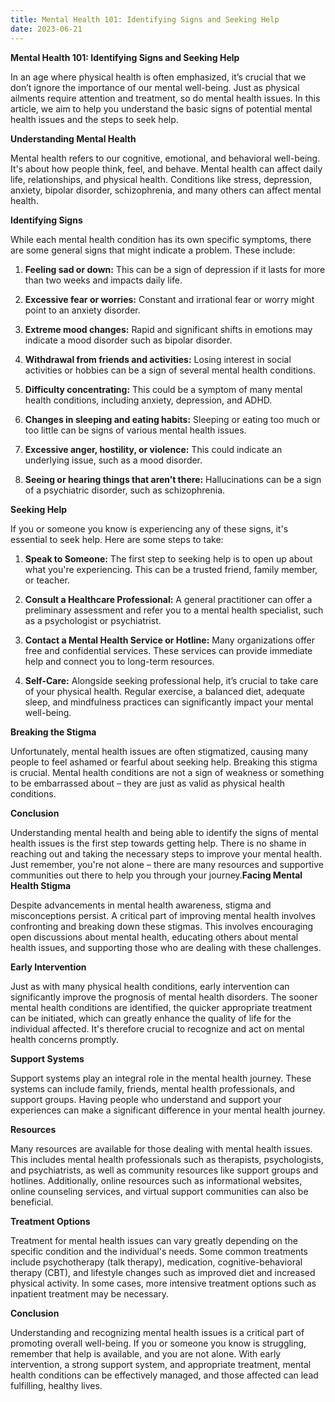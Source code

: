 ```yaml
---
title: Mental Health 101: Identifying Signs and Seeking Help
date: 2023-06-21
---
```

**Mental Health 101: Identifying Signs and Seeking Help**

In an age where physical health is often emphasized, it’s crucial that we don’t ignore the importance of our mental well-being. Just as physical ailments require attention and treatment, so do mental health issues. In this article, we aim to help you understand the basic signs of potential mental health issues and the steps to seek help.

**Understanding Mental Health**

Mental health refers to our cognitive, emotional, and behavioral well-being. It's about how people think, feel, and behave. Mental health can affect daily life, relationships, and physical health. Conditions like stress, depression, anxiety, bipolar disorder, schizophrenia, and many others can affect mental health.

**Identifying Signs**

While each mental health condition has its own specific symptoms, there are some general signs that might indicate a problem. These include:

1. **Feeling sad or down:** This can be a sign of depression if it lasts for more than two weeks and impacts daily life.

2. **Excessive fear or worries:** Constant and irrational fear or worry might point to an anxiety disorder.

3. **Extreme mood changes:** Rapid and significant shifts in emotions may indicate a mood disorder such as bipolar disorder.

4. **Withdrawal from friends and activities:** Losing interest in social activities or hobbies can be a sign of several mental health conditions.

5. **Difficulty concentrating:** This could be a symptom of many mental health conditions, including anxiety, depression, and ADHD.

6. **Changes in sleeping and eating habits:** Sleeping or eating too much or too little can be signs of various mental health issues.

7. **Excessive anger, hostility, or violence:** This could indicate an underlying issue, such as a mood disorder.

8. **Seeing or hearing things that aren’t there:** Hallucinations can be a sign of a psychiatric disorder, such as schizophrenia.

**Seeking Help**

If you or someone you know is experiencing any of these signs, it's essential to seek help. Here are some steps to take:

1. **Speak to Someone:** The first step to seeking help is to open up about what you're experiencing. This can be a trusted friend, family member, or teacher.

2. **Consult a Healthcare Professional:** A general practitioner can offer a preliminary assessment and refer you to a mental health specialist, such as a psychologist or psychiatrist.

3. **Contact a Mental Health Service or Hotline:** Many organizations offer free and confidential services. These services can provide immediate help and connect you to long-term resources.

4. **Self-Care:** Alongside seeking professional help, it’s crucial to take care of your physical health. Regular exercise, a balanced diet, adequate sleep, and mindfulness practices can significantly impact your mental well-being.

**Breaking the Stigma**

Unfortunately, mental health issues are often stigmatized, causing many people to feel ashamed or fearful about seeking help. Breaking this stigma is crucial. Mental health conditions are not a sign of weakness or something to be embarrassed about – they are just as valid as physical health conditions.

**Conclusion**

Understanding mental health and being able to identify the signs of mental health issues is the first step towards getting help. There is no shame in reaching out and taking the necessary steps to improve your mental health. Just remember, you're not alone – there are many resources and supportive communities out there to help you through your journey.**Facing Mental Health Stigma**

Despite advancements in mental health awareness, stigma and misconceptions persist. A critical part of improving mental health involves confronting and breaking down these stigmas. This involves encouraging open discussions about mental health, educating others about mental health issues, and supporting those who are dealing with these challenges.

**Early Intervention**

Just as with many physical health conditions, early intervention can significantly improve the prognosis of mental health disorders. The sooner mental health conditions are identified, the quicker appropriate treatment can be initiated, which can greatly enhance the quality of life for the individual affected. It's therefore crucial to recognize and act on mental health concerns promptly.

**Support Systems**

Support systems play an integral role in the mental health journey. These systems can include family, friends, mental health professionals, and support groups. Having people who understand and support your experiences can make a significant difference in your mental health journey.

**Resources**

Many resources are available for those dealing with mental health issues. This includes mental health professionals such as therapists, psychologists, and psychiatrists, as well as community resources like support groups and hotlines. Additionally, online resources such as informational websites, online counseling services, and virtual support communities can also be beneficial.

**Treatment Options**

Treatment for mental health issues can vary greatly depending on the specific condition and the individual's needs. Some common treatments include psychotherapy (talk therapy), medication, cognitive-behavioral therapy (CBT), and lifestyle changes such as improved diet and increased physical activity. In some cases, more intensive treatment options such as inpatient treatment may be necessary.

**Conclusion**

Understanding and recognizing mental health issues is a critical part of promoting overall well-being. If you or someone you know is struggling, remember that help is available, and you are not alone. With early intervention, a strong support system, and appropriate treatment, mental health conditions can be effectively managed, and those affected can lead fulfilling, healthy lives.